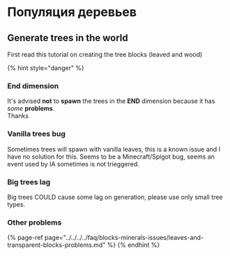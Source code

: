 # Популяция деревьев

## Generate trees in the world

First read this tutorial on creating the tree blocks \(leaved and wood\)

{% hint style="danger" %}
### End dimension

It's advised **not** to **spawn** the trees in the **END** dimension because it has _some_ **problems**.  
Thanks

### Vanilla trees bug

Sometimes trees will spawn with vanilla leaves, this is a known issue and I have no solution for this. Seems to be  a Minecraft/Spigot bug, seems an event used by IA sometimes is not trieggered.

### Big trees lag

Big trees COULD cause some lag on generation, please use only small tree types.

### Other problems

{% page-ref page="../../../../faq/blocks-minerals-issues/leaves-and-transparent-blocks-problems.md" %}
{% endhint %}





